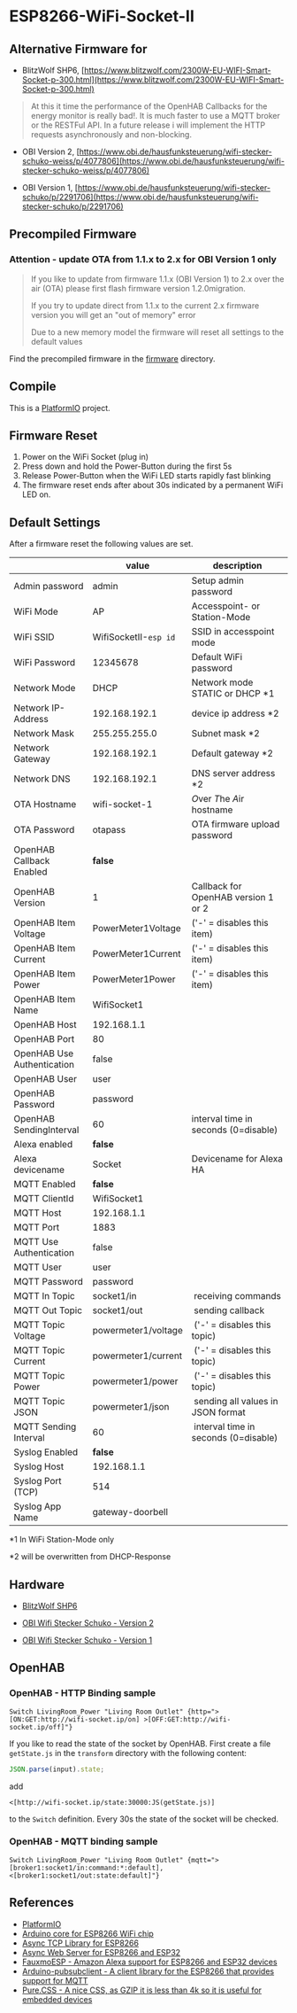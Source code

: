 # ESP8266-WiFi-Socket-II

## Alternative Firmware for

- BlitzWolf SHP6, [https://www.blitzwolf.com/2300W-EU-WIFI-Smart-Socket-p-300.html](https://www.blitzwolf.com/2300W-EU-WIFI-Smart-Socket-p-300.html)

> At this it time the performance of the OpenHAB Callbacks for the energy monitor is really bad!. It is much faster to use a MQTT broker or the RESTFul API. In a future release i will implement the HTTP requests asynchronously and non-blocking.

- OBI Version 2, [https://www.obi.de/hausfunksteuerung/wifi-stecker-schuko-weiss/p/4077806](https://www.obi.de/hausfunksteuerung/wifi-stecker-schuko-weiss/p/4077806)

- OBI Version 1, [https://www.obi.de/hausfunksteuerung/wifi-stecker-schuko/p/2291706](https://www.obi.de/hausfunksteuerung/wifi-stecker-schuko/p/2291706)

## Precompiled Firmware

### Attention - update OTA from 1.1.x to 2.x for OBI Version 1 only

> If you like to update from firmware 1.1.x (OBI Version 1) to 2.x over the air (OTA) please first flash firmware version 1.2.0migration.
>
> If you try to update direct from 1.1.x to the current 2.x firmware
version you will get an "out of memory" error
>
> Due to a new memory model the firmware will reset all settings to the default values

Find the precompiled firmware in the [firmware](https://github.com/thorsten-l/ESP8266-WiFi-Socket-II/tree/master/firmware) directory.

## Compile

This is a [PlatformIO](https://platformio.org/) project.

## Firmware Reset

1. Power on the WiFi Socket (plug in)
2. Press down and hold the Power-Button during the first 5s
3. Release Power-Button when the WiFi LED starts rapidly fast blinking
4. The firmware reset ends after about 30s indicated by a permanent WiFi LED on.

## Default Settings

After a firmware reset the following values are set.

|    | value | description |
|----|-------|-------------|
| Admin password | admin | Setup admin password |
| WiFi Mode | AP | Accesspoint- or Station-Mode |
| WiFi SSID | WifiSocketII-`esp id` | SSID in accesspoint mode |
| WiFi Password | 12345678 | Default WiFi password |
| Network Mode | DHCP | Network mode STATIC or DHCP *1 |
| Network IP-Address | 192.168.192.1 | device ip address *2 |
| Network Mask | 255.255.255.0 | Subnet mask *2 |
| Network Gateway | 192.168.192.1 | Default gateway *2 |
| Network DNS | 192.168.192.1 | DNS server address *2 |
| OTA Hostname | wifi-socket-1 | *O*ver *T*he *A*ir hostname |
| OTA Password | otapass | OTA firmware upload password |
| OpenHAB Callback Enabled | **false** | |
| OpenHAB Version | 1 | Callback for OpenHAB version 1 or 2 |
| OpenHAB Item Voltage |  PowerMeter1Voltage | ('-' = disables this item) |
| OpenHAB Item Current |  PowerMeter1Current | ('-' = disables this item) |
| OpenHAB Item Power |  PowerMeter1Power | ('-' = disables this item) |
| OpenHAB Item Name | WifiSocket1 | |
| OpenHAB Host | 192.168.1.1 | |
| OpenHAB Port | 80 | |
| OpenHAB Use Authentication | false | |
| OpenHAB User | user |  |
| OpenHAB Password | password | |
| OpenHAB SendingInterval | 60 | interval time in seconds (0=disable) |
| Alexa enabled | **false** |  |
| Alexa devicename | Socket | Devicename for Alexa HA |
| MQTT Enabled | **false** |  |
| MQTT ClientId | WifiSocket1 |  |
| MQTT Host | 192.168.1.1 | |
| MQTT Port | 1883 | |
| MQTT Use Authentication | false | |
| MQTT User | user |  |
| MQTT Password | password | |
| MQTT In Topic | socket1/in | receiving commands |
| MQTT Out Topic | socket1/out | sending callback |
| MQTT Topic Voltage| powermeter1/voltage | ('-' = disables this topic) |
| MQTT Topic Current| powermeter1/current | ('-' = disables this topic) |
| MQTT Topic Power| powermeter1/power | ('-' = disables this topic) |
| MQTT Topic JSON| powermeter1/json | sending all values in JSON format |
| MQTT Sending Interval | 60 | interval time in seconds (0=disable) |
| Syslog Enabled | **false** |  |
| Syslog Host | 192.168.1.1 | |
| Syslog Port (TCP) | 514 | |
| Syslog App Name | gateway-doorbell |  |

*1 In WiFi Station-Mode only

*2 will be overwritten from DHCP-Response

## Hardware

- [BlitzWolf SHP6](https://www.blitzwolf.com/2300W-EU-WIFI-Smart-Socket-p-300.html)

- [OBI Wifi Stecker Schuko - Version 2](https://www.obi.de/hausfunksteuerung/wifi-stecker-schuko-weiss/p/4077806)

- [OBI Wifi Stecker Schuko - Version 1](https://www.obi.de/hausfunksteuerung/wifi-stecker-schuko/p/2291706)

## OpenHAB

### OpenHAB - HTTP Binding sample

```t
Switch LivingRoom_Power "Living Room Outlet" {http=">[ON:GET:http://wifi-socket.ip/on] >[OFF:GET:http://wifi-socket.ip/off]"}
```

If you like to read the state of the socket by OpenHAB. First create a file `getState.js` in the `transform` directory with the following content:

```javascript
JSON.parse(input).state;
```

add

```t
<[http://wifi-socket.ip/state:30000:JS(getState.js)]
```

to the `Switch` definition. Every 30s the state of the socket will be checked.

### OpenHAB - MQTT binding sample

```t
Switch LivingRoom_Power "Living Room Outlet" {mqtt=">[broker1:socket1/in:command:*:default], <[broker1:socket1/out:state:default]"}
```

## References

- [PlatformIO](https://platformio.org/)
- [Arduino core for ESP8266 WiFi chip](https://github.com/esp8266/Arduino)
- [Async TCP Library for ESP8266](https://github.com/me-no-dev/ESPAsyncTCP)
- [Async Web Server for ESP8266 and ESP32](https://github.com/me-no-dev/ESPAsyncWebServer)
- [FauxmoESP - Amazon Alexa support for ESP8266 and ESP32 devices](https://bitbucket.org/xoseperez/fauxmoesp)
- [Arduino-pubsubclient - A client library for the ESP8266 that provides support for MQTT](https://github.com/knolleary/pubsubclient)
- [Pure.CSS - A nice CSS, as GZIP it is less than 4k so it is useful for embedded devices](https://purecss.io/)
